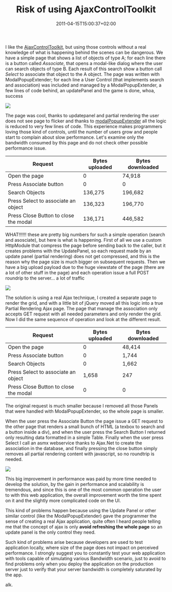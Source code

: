 ﻿---
title: "Risk of using AjaxControlToolkit"
description: ""
date: 2011-04-15T15:00:37+02:00
draft: false
tags: [JQuery]
categories: [JQuery]
---
I like the [AjaxControlToolkit](http://www.asp.net/ajax/ajaxcontroltoolkit/samples/), but using those controls without a real knowledge of what is happening behind the scenes can be dangerous. We have a simple page that shows a list of objects of type A; for each line there is a button called *Associate*, that opens a modal-like dialog where the user can search objects of type B. Each result of this search show a button call *Select* to associate that object to the A object. The page was written with ModalPopupExtender; for each line a User Control (that implements search and association) was included and managed by a ModalPopupExtender, a few lines of code behind, an updatePanel and the game is done, whoa, success

![](http://t0.gstatic.com/images?q=tbn:ANd9GcQibTJAPeCu_zm5Joz_TOvY7ahk9uPQMqeTVC06u63QXTNJ5UsZ)

The page was cool, thanks to updatepanel and partial rendering the user does not see page to flicker and thanks to [modalPopupExtender](http://www.codeproject.com/KB/ajax/ModalPopupExtender.aspx) all the logic is reduced to very few lines of code. This experience makes programmers loving those kind of controls, until the number of users grow and people start to complain about slow performance. Let's examine only the bandwidth consumed by this page and do not check other possible performance issue.

|  **Request** |  **Bytes uploaded** |  **Bytes downloaded** |
| --- | --- | --- |
| Open the page | 0 | 74,918 |
| Press Associate button | 0 | 0 |
| Search Objects | 136,275 | 196,682 |
| Press Select to associate an object | 136,323 | 196,770 |
| Press Close Button to close the modal | 136,171 | 446,582 |

WHAT!!!!!! these are pretty big numbers for such a simple operation (search and asosciate), but here is what is happening. First of all we use a custom HttpModule that compress the page before sending back to the caller, but it creates problems with the UpdatePanel, so each request made by an update panel (partial rendering) does not get compressed, and this is the reason why the page size is much bigger on subsequent requests. Then we have a big upload payload due to the huge viewstate of the page (there are a lot of other stuff in the page) and each operation issue a full POST roundrip to the server... a lot of traffic

![](http://t2.gstatic.com/images?q=tbn:ANd9GcT4gyr8L1UZHBLXvXwUPXJ76KwTG0sdt1gJ53ym9itEiFvllq8h)

The solution is using a real Ajax technique, I created a separate page to render the grid, and with a little bit of jQuery moved all this logic into a true Partial Rendering Ajax page. The page that manage the association only accepts GET request with all needed parameters and only render the grid. Now I did the same sequence of operation and look at the different result.

|  **Request** |  **Bytes uploaded** |  **Bytes downloaded** |
| --- | --- | --- |
| Open the page | 0 | 48,414 |
| Press Associate button | 0 | 1,744 |
| Search Objects | 0 | 1,662 |
| Press Select to associate an object | 1,658 | 247 |
| Press Close Button to close the modal | 0 | 0 |

The original request is much smaller because I removed all those Panels that were handled with ModalPopupExtender, so the whole page is smaller.

When the user press the Associate Button the page issue a GET request to the other page that renders a small bunch of HTML (a texbox to search and a button inside a div), and when the user press the Search Button I returned only resulting data formatted in a simple Table. Finally when the user press Select I call an asmx webservice thanks to Ajax.Net to create the association in the database, and finally pressing the close button simply removes all partial rendering content with javascript, so no roundtrip is needed.

![](http://t2.gstatic.com/images?q=tbn:ANd9GcR1Tx0DDYn28wAJrTHBT4FTQ-uwoELfAnUZpOd0-k2ZWQN5UWWcMQ)

This big improvement in performance was paid by more time needed to develop the solution, by the gain in performance and scalability is tremendous, and since this is one of the most common operation the user to with this web application, the overall improvement worth the time spent on it and the slightly more complicated code on the UI.

This kind of problems happen because using the Update Panel or other similar control (like the ModalPopupExtender) gave the programmer the sense of creating a real Ajax application, quite often I heard people telling me that the concept of ajax is only **avoid refreshing the whole page** so an update panel is the only control they need.

Such kind of problems arise because developers are used to test application locally, where size of the page does not impact on perceived performance. I strongly suggest you to constantly test your web application with tools capable of simulating various Bandwidth scenario, just to avoid to find problems only when you deploy the application on the production server just to verify that your server bandwidth is completely saturated by the app.

alk.
